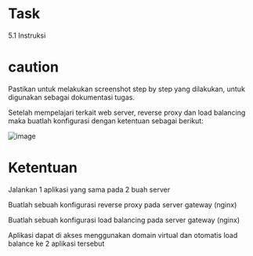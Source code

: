 # Task
5.1 Instruksi
# caution
Pastikan untuk melakukan screenshot step by step yang dilakukan, untuk digunakan sebagai dokumentasi tugas.

Setelah mempelajari terkait web server, reverse proxy dan load balancing maka buatlah konfigurasi dengan ketentuan sebagai berikut:

![image](https://user-images.githubusercontent.com/18206510/187910971-6e425a09-7c71-4f5b-b79f-93e6f7175285.png)


# Ketentuan


Jalankan 1 aplikasi yang sama pada 2 buah server

Buatlah sebuah konfigurasi reverse proxy pada server gateway (nginx)

Buatlah sebuah konfigurasi load balancing pada server gateway (nginx)

Aplikasi dapat di akses menggunakan domain virtual dan otomatis load balance ke 2 aplikasi tersebut
